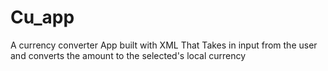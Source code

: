 # Cu_app
A currency converter App built with XML
 That Takes in input from the user and converts the amount to the selected's local currency

